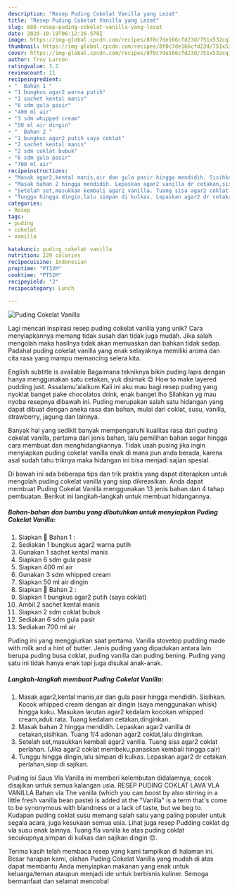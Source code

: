 ```yaml
---
description: "Resep Puding Cokelat Vanilla yang Lezat"
title: "Resep Puding Cokelat Vanilla yang Lezat"
slug: 888-resep-puding-cokelat-vanilla-yang-lezat
date: 2020-10-19T06:12:26.578Z
image: https://img-global.cpcdn.com/recipes/8f0c7de166cfd23d/751x532cq70/puding-cokelat-vanilla-foto-resep-utama.jpg
thumbnail: https://img-global.cpcdn.com/recipes/8f0c7de166cfd23d/751x532cq70/puding-cokelat-vanilla-foto-resep-utama.jpg
cover: https://img-global.cpcdn.com/recipes/8f0c7de166cfd23d/751x532cq70/puding-cokelat-vanilla-foto-resep-utama.jpg
author: Troy Larson
ratingvalue: 3.2
reviewcount: 11
recipeingredient:
- "  Bahan 1 "
- "1 bungkus agar2 warna putih"
- "1 sachet kental manis"
- "6 sdm gula pasir"
- "400 ml air"
- "3 sdm whipped cream"
- "50 ml air dingin"
- "  Bahan 2 "
- "1 bungkus agar2 putih saya coklat"
- "2 sachet kental manis"
- "2 sdm coklat bubuk"
- "6 sdm gula pasir"
- "700 ml air"
recipeinstructions:
- "Masak agar2,kental manis,air dan gula pasir hingga mendidih. Sisihkan. Kocok whipped cream dengan air dingin (saya menggunakan whisk) hingga kaku. Masukan larutan agar2 kedalam kocokan whipped cream,aduk rata. Tuang kedalam cetakan,dinginkan."
- "Masak bahan 2 hingga mendidih. Lepaskan agar2 vanilla dr cetakan,sisihkan. Tuang 1/4 adonan agar2 coklat,lalu dinginkan."
- "Setelah set,masukkan kembali agar2 vanilla. Tuang sisa agar2 coklat perlahan. (Jika agar2 coklat membeku,panaskan kembali hingga cair)"
- "Tunggu hingga dingin,lalu simpan di kulkas. Lepaskan agar2 dr cetakan perlahan,siap di sajikan."
categories:
- Resep
tags:
- puding
- cokelat
- vanilla

katakunci: puding cokelat vanilla 
nutrition: 229 calories
recipecuisine: Indonesian
preptime: "PT32M"
cooktime: "PT52M"
recipeyield: "2"
recipecategory: Lunch

---
```



![Puding Cokelat Vanilla](https://img-global.cpcdn.com/recipes/8f0c7de166cfd23d/751x532cq70/puding-cokelat-vanilla-foto-resep-utama.jpg)

Lagi mencari inspirasi resep puding cokelat vanilla yang unik? Cara menyiapkannya memang tidak susah dan tidak juga mudah. Jika salah mengolah maka hasilnya tidak akan memuaskan dan bahkan tidak sedap. Padahal puding cokelat vanilla yang enak selayaknya memiliki aroma dan cita rasa yang mampu memancing selera kita.

English subtitle is available Bagaimana tekniknya bikin puding lapis dengan hanya menggunakan satu cetakan, yuk disimak 😊 How to make layered pudding just. Assalamu&#39;alaikum Kali ini aku mau bagi resep puding yang nyoklat banget pake chocolatos drink, enak banget lho Silahkan yg mau nyoba resepnya dibawah ini. Puding merupakan salah satu hidangan yang dapat dibuat dengan aneka rasa dan bahan, mulai dari coklat, susu, vanilla, strawberry, jagung dan lainnya.

Banyak hal yang sedikit banyak mempengaruhi kualitas rasa dari puding cokelat vanilla, pertama dari jenis bahan, lalu pemilihan bahan segar hingga cara membuat dan menghidangkannya. Tidak usah pusing jika ingin menyiapkan puding cokelat vanilla enak di mana pun anda berada, karena asal sudah tahu triknya maka hidangan ini bisa menjadi sajian spesial.


Di bawah ini ada beberapa tips dan trik praktis yang dapat diterapkan untuk mengolah puding cokelat vanilla yang siap dikreasikan. Anda dapat membuat Puding Cokelat Vanilla menggunakan 13 jenis bahan dan 4 tahap pembuatan. Berikut ini langkah-langkah untuk membuat hidangannya.

<!--inarticleads1-->

##### Bahan-bahan dan bumbu yang dibutuhkan untuk menyiapkan Puding Cokelat Vanilla:

1. Siapkan  🍮 Bahan 1 :
1. Sediakan 1 bungkus agar2 warna putih
1. Gunakan 1 sachet kental manis
1. Siapkan 6 sdm gula pasir
1. Siapkan 400 ml air
1. Gunakan 3 sdm whipped cream
1. Siapkan 50 ml air dingin
1. Siapkan  🥃 Bahan 2 :
1. Siapkan 1 bungkus agar2 putih (saya coklat)
1. Ambil 2 sachet kental manis
1. Siapkan 2 sdm coklat bubuk
1. Sediakan 6 sdm gula pasir
1. Sediakan 700 ml air


Puding ini yang menggiurkan saat pertama. Vanilla stovetop pudding made with milk and a hint of butter. Jenis puding yang dipadukan antara lain berupa puding busa coklat, puding vanilla dan puding bening. Puding yang satu ini tidak hanya enak tapi juga disukai anak-anak. 

<!--inarticleads2-->

##### Langkah-langkah membuat Puding Cokelat Vanilla:

1. Masak agar2,kental manis,air dan gula pasir hingga mendidih. Sisihkan. Kocok whipped cream dengan air dingin (saya menggunakan whisk) hingga kaku. Masukan larutan agar2 kedalam kocokan whipped cream,aduk rata. Tuang kedalam cetakan,dinginkan.
1. Masak bahan 2 hingga mendidih. Lepaskan agar2 vanilla dr cetakan,sisihkan. Tuang 1/4 adonan agar2 coklat,lalu dinginkan.
1. Setelah set,masukkan kembali agar2 vanilla. Tuang sisa agar2 coklat perlahan. (Jika agar2 coklat membeku,panaskan kembali hingga cair)
1. Tunggu hingga dingin,lalu simpan di kulkas. Lepaskan agar2 dr cetakan perlahan,siap di sajikan.


Puding isi Saus Vla Vanilla ini memberi kelembutan didalamnya, cocok disajikan untuk semua kalangan usia. RESEP PUDING COKLAT LAVA VLA VANILLA Bahan vla The vanilla (which you can boost by also stirring in a little fresh vanilla bean paste) is added at the &#34;Vanilla&#34; is a term that&#39;s come to be synonymous with blandness or a lack of taste, but we beg to. Kudapan puding coklat susu memang salah satu yang paling populer untuk segala acara, juga kesukaan semua usia. Lihat juga resep Pudding coklat dg vla susu enak lainnya. Tuang fla vanilla ke atas puding coklat secukupnya,simpan di kulkas dan sajikan dingin 😊. 

Terima kasih telah membaca resep yang kami tampilkan di halaman ini. Besar harapan kami, olahan Puding Cokelat Vanilla yang mudah di atas dapat membantu Anda menyiapkan makanan yang enak untuk keluarga/teman ataupun menjadi ide untuk berbisnis kuliner. Semoga bermanfaat dan selamat mencoba!
